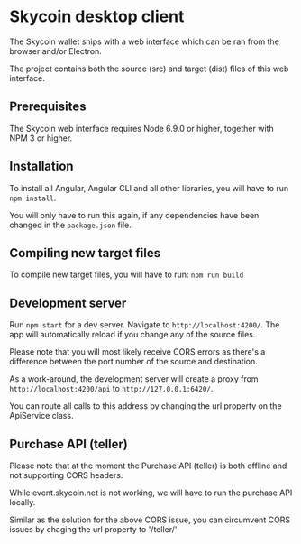 # Skycoin desktop client

The Skycoin wallet ships with a web interface which can be ran from the browser and/or Electron.

The project contains both the source (src) and target (dist) files of this web interface.

## Prerequisites

The Skycoin web interface requires Node 6.9.0 or higher, together with NPM 3 or higher.

## Installation

To install all Angular, Angular CLI and all other libraries, you will have to run `npm install`.

You will only have to run this again, if any dependencies have been changed in the `package.json` file.

## Compiling new target files

To compile new target files, you will have to run: `npm run build`

## Development server

Run `npm start` for a dev server. Navigate to `http://localhost:4200/`. The app will automatically reload if you change any of the source files.

Please note that you will most likely receive CORS errors as there's a difference between the port number of the source and destination.

As a work-around, the development server will create a proxy from `http://localhost:4200/api` to `http://127.0.0.1:6420/`.

You can route all calls to this address by changing the url property on the ApiService class.

## Purchase API (teller)

Please note that at the moment the Purchase API (teller) is both offline and not supporting CORS headers.

While event.skycoin.net is not working, we will have to run the purchase API locally.

Similar as the solution for the above CORS issue, you can circumvent CORS issues by chaging the url property to '/teller/'
